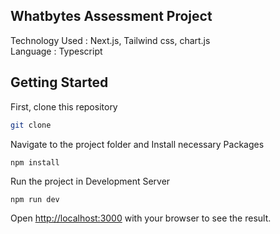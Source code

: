 ## Whatbytes Assessment Project 
 Technology Used : Next.js, Tailwind css, chart.js
   <br />Language : Typescript
## Getting Started
First, clone this repository
```bash
git clone 
```
Navigate to the project folder and Install necessary Packages 
```
npm install
```
Run the project in Development Server
```
npm run dev
```

Open [http://localhost:3000](http://localhost:3000) with your browser to see the result.

